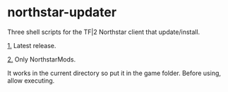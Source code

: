 # northstar-updater
Three shell scripts for the TF|2 Northstar client that update/install.

[1.](https://github.com/begin-theadventure/northstar-updater/releases/download/northstar-updaters/northstar-updater.sh) Latest release.

[2.](https://github.com/begin-theadventure/northstar-updater/releases/download/northstar-updaters/northstar-mods-updater.sh) Only NorthstarMods.

It works in the current directory so put it in the game folder. Before using, allow executing.

